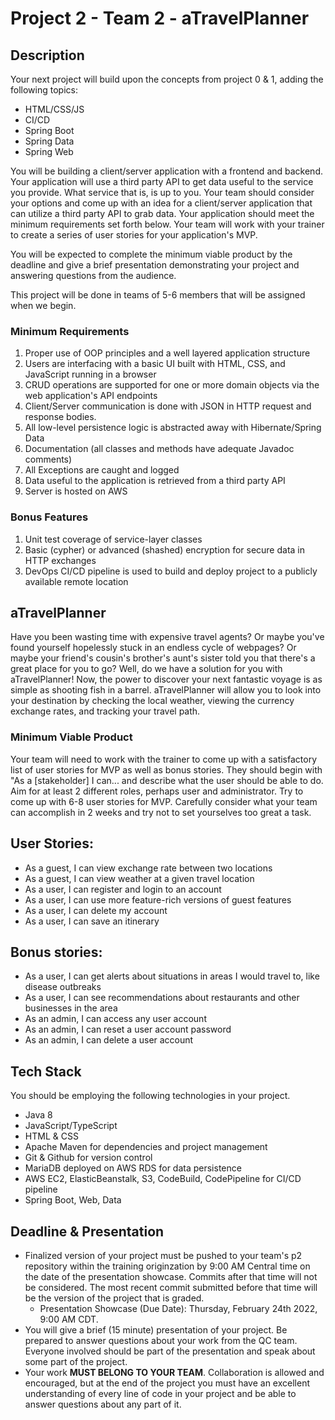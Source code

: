 # Project 2 - Team 2 - aTravelPlanner

## Description

Your next project will build upon the concepts from project 0 & 1, adding the following topics:
 - HTML/CSS/JS
 - CI/CD
 - Spring Boot
 - Spring Data
 - Spring Web

You will be building a client/server application with a frontend and backend. Your application will use a third party API to get data useful to the service you provide. What service that is, is up to you. Your team should consider your options and come up with an idea for a client/server application that can utilize a third party API to grab data. Your application should meet the minimum requirements set forth below. Your team will work with your trainer to create a series of user stories for your application's MVP.
  
You will be expected to complete the minimum viable product by the deadline and give a brief presentation demonstrating your project and answering questions from the audience.

This project will be done in teams of 5-6 members that will be assigned when we begin.

### Minimum Requirements
1. Proper use of OOP principles and a well layered application structure
2. Users are interfacing with a basic UI built with HTML, CSS, and JavaScript running in a browser
4. CRUD operations are supported for one or more domain objects via the web application's API endpoints
5. Client/Server communication is done with JSON in HTTP request and response bodies.
6. All low-level persistence logic is abstracted away with Hibernate/Spring Data
7. Documentation (all classes and methods have adequate Javadoc comments)
8. All Exceptions are caught and logged
9. Data useful to the application is retrieved from a third party API
10. Server is hosted on AWS


### Bonus Features
1. Unit test coverage of service-layer classes
2. Basic (cypher) or advanced (shashed) encryption for secure data in HTTP exchanges
3. DevOps CI/CD pipeline is used to build and deploy project to a publicly available remote location


## aTravelPlanner
Have you been wasting time with expensive travel agents? Or maybe you've found yourself hopelessly stuck in an endless cycle of webpages? Or maybe your friend's cousin's brother's aunt's sister told you that there's a great place for you to go? Well, do we have a solution for you with aTravelPlanner! Now, the power to discover your next fantastic voyage is as simple as shooting fish in a barrel. aTravelPlanner will allow you to look into your destination by checking the local weather, viewing the currency exchange rates, and tracking your travel path.

### Minimum Viable Product
Your team will need to work with the trainer to come up with a satisfactory list of user stories for MVP as well as bonus stories. They should begin with "As a [stakeholder] I can... and describe what the user should be able to do. Aim for at least 2 different roles, perhaps user and administrator. Try to come up with 6-8 user stories for MVP. Carefully consider what your team can accomplish in 2 weeks and try not to set yourselves too great a task.

## User Stories:
 - As a guest, I can view exchange rate between two locations
 - As a guest, I can view weather at a given travel location
 - As a user, I can register and login to an account
 - As a user, I can use more feature-rich versions of guest features
 - As a user, I can delete my account
 - As a user, I can save an itinerary

## Bonus stories:
 - As a user, I can get alerts about situations in areas I would travel to, like disease outbreaks
 - As a user, I can see recommendations about restaurants and other businesses in the area
 - As an admin, I can access any user account
 - As an admin, I can reset a user account password
 - As an admin, I can delete a user account

## Tech Stack
You should be employing the following technologies in your project.
 - Java 8
 - JavaScript/TypeScript
 - HTML & CSS
 - Apache Maven for dependencies and project management
 - Git & Github for version control
 - MariaDB deployed on AWS RDS for data persistence
 - AWS EC2, ElasticBeanstalk, S3, CodeBuild, CodePipeline for CI/CD pipeline
 - Spring Boot, Web, Data

## Deadline & Presentation
 - Finalized version of your project must be pushed to your team's p2 repository within the training originzation by 9:00 AM Central time on the date of the presentation showcase. Commits after that time will not be considered. The most recent commit submitted before that time will be the version of the project that is graded.
   - Presentation Showcase (Due Date): Thursday, February 24th 2022, 9:00 AM CDT.
 - You will give a brief (15 minute) presentation of your project. Be prepared to answer questions about your work from the QC team. Everyone involved should be part of the presentation and speak about some part of the project.
 - Your work **MUST BELONG TO YOUR TEAM**. Collaboration is allowed and encouraged, but at the end of the project you must have an excellent understanding of every line of code in your project and be able to answer questions about any part of it.
